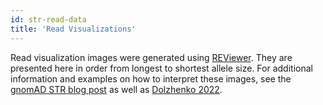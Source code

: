 ```yaml
---
id: str-read-data
title: 'Read Visualizations'
---
```


Read visualization images were generated using [REViewer](https://www.illumina.com/science/genomics-research/articles/reviewer-alignments-short-reads-long-repeat.html). They are presented here in order from longest to shortest allele size. For additional information and examples on how to interpret these images, see the [gnomAD STR blog post](https://gnomad.broadinstitute.org/news/2022-01-the-addition-of-short-tandem-repeat-calls-to-gnomad/) as well as [Dolzhenko 2022](https://doi.org/10.1101/2021.10.20.465046).
